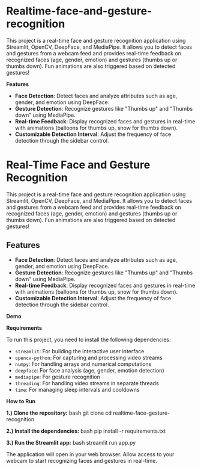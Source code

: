 # Realtime-face-and-gesture-recognition

This project is a real-time face and gesture recognition application using Streamlit, OpenCV, DeepFace, and MediaPipe. It allows you to detect faces and gestures from a webcam feed and provides real-time feedback on recognized faces (age, gender, emotion) and gestures (thumbs up or thumbs down). Fun animations are also triggered based on detected gestures!

**Features**

- **Face Detection**: Detect faces and analyze attributes such as age, gender, and emotion using DeepFace.
- **Gesture Detection**: Recognize gestures like "Thumbs up" and "Thumbs down" using MediaPipe.
- **Real-time Feedback**: Display recognized faces and gestures in real-time with animations (balloons for thumbs up, snow for thumbs down).
- **Customizable Detection Interval**: Adjust the frequency of face detection through the sidebar control.

# Real-Time Face and Gesture Recognition

This project is a real-time face and gesture recognition application using Streamlit, OpenCV, DeepFace, and MediaPipe. It allows you to detect faces and gestures from a webcam feed and provides real-time feedback on recognized faces (age, gender, emotion) and gestures (thumbs up or thumbs down). Fun animations are also triggered based on detected gestures!

## Features

- **Face Detection**: Detect faces and analyze attributes such as age, gender, and emotion using DeepFace.
- **Gesture Detection**: Recognize gestures like "Thumbs up" and "Thumbs down" using MediaPipe.
- **Real-time Feedback**: Display recognized faces and gestures in real-time with animations (balloons for thumbs up, snow for thumbs down).
- **Customizable Detection Interval**: Adjust the frequency of face detection through the sidebar control.

**Demo**

**Requirements**

To run this project, you need to install the following dependencies:

- `streamlit`: For building the interactive user interface
- `opencv-python`: For capturing and processing video streams
- `numpy`: For handling arrays and numerical computations
- `deepface`: For face analysis (age, gender, emotion detection)
- `mediapipe`: For gesture recognition
- `threading`: For handling video streams in separate threads
- `time`: For managing sleep intervals and cooldowns


**How to Run**

**1.) Clone the repository:**
bash
git clone
cd realtime-face-gesture-recognition

**2.) Install the dependencies:**
bash
pip install -r requirements.txt

**3.) Run the Streamlit app:**
bash
streamlit run app.py

The application will open in your web browser. Allow access to your webcam to start recognizing faces and gestures in real-time.
